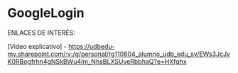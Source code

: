 ﻿# GoogleLogin




ENLACES DE INTERÉS:


[Video explicativo] - https://udbedu-my.sharepoint.com/:v:/g/personal/rg110604_alumno_udb_edu_sv/EWs3JcJvK0RBogfrhn4gNSkBWu4Im_NhsBLXSUyeRbbhaQ?e=HXfghx
